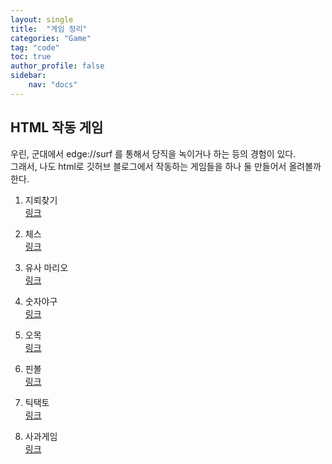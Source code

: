 ```yaml
---
layout: single
title:  "게임 정리"
categories: "Game"
tag: "code"
toc: true
author_profile: false
sidebar:
    nav: "docs"
---
```


## HTML 작동 게임
우린, 군대에서 edge://surf 를 통해서 당직을 녹이거나 하는 등의 경험이 있다.  
그래서, 나도 html로 깃허브 블로그에서 작동하는 게임들을 하나 둘 만들어서 올려볼까 한다.  

1. 지뢰찾기  
[링크](https://gihak111.github.io/game/MineSweeper.html)  

2. 체스  
[링크](https://gihak111.github.io/game/chess.html)  

3. 유사 마리오  
[링크](https://gihak111.github.io/game/mario2d.html)  

4. 숫자야구  
[링크](https://gihak111.github.io/game/number_baseboll.html)  

5. 오목  
[링크](https://gihak111.github.io/game/omok.html)  

6. 핀볼  
[링크](https://gihak111.github.io/game/pinball.html)  

7. 틱택토  
[링크](https://gihak111.github.io/game/tictactoe.html)  

8. 사과게임  
[링크](https://gihak111.github.io/game/apple_game.html)